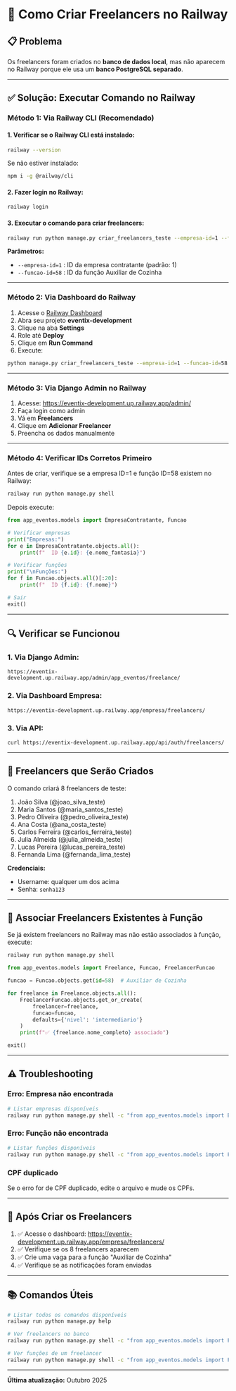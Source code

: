 # 🚀 Como Criar Freelancers no Railway

## 📋 Problema

Os freelancers foram criados no **banco de dados local**, mas não aparecem no Railway porque ele usa um **banco PostgreSQL separado**.

---

## ✅ Solução: Executar Comando no Railway

### **Método 1: Via Railway CLI (Recomendado)**

#### 1. Verificar se o Railway CLI está instalado:
```bash
railway --version
```

Se não estiver instalado:
```bash
npm i -g @railway/cli
```

#### 2. Fazer login no Railway:
```bash
railway login
```

#### 3. Executar o comando para criar freelancers:
```bash
railway run python manage.py criar_freelancers_teste --empresa-id=1 --funcao-id=58
```

**Parâmetros:**
- `--empresa-id=1` : ID da empresa contratante (padrão: 1)
- `--funcao-id=58` : ID da função Auxiliar de Cozinha

---

### **Método 2: Via Dashboard do Railway**

1. Acesse o [Railway Dashboard](https://railway.app/)
2. Abra seu projeto **eventix-development**
3. Clique na aba **Settings**
4. Role até **Deploy**
5. Clique em **Run Command**
6. Execute:
```bash
python manage.py criar_freelancers_teste --empresa-id=1 --funcao-id=58
```

---

### **Método 3: Via Django Admin no Railway**

1. Acesse: https://eventix-development.up.railway.app/admin/
2. Faça login como admin
3. Vá em **Freelancers**
4. Clique em **Adicionar Freelancer**
5. Preencha os dados manualmente

---

### **Método 4: Verificar IDs Corretos Primeiro**

Antes de criar, verifique se a empresa ID=1 e função ID=58 existem no Railway:

```bash
railway run python manage.py shell
```

Depois execute:
```python
from app_eventos.models import EmpresaContratante, Funcao

# Verificar empresas
print("Empresas:")
for e in EmpresaContratante.objects.all():
    print(f"  ID {e.id}: {e.nome_fantasia}")

# Verificar funções
print("\nFunções:")
for f in Funcao.objects.all()[:20]:
    print(f"  ID {f.id}: {f.nome}")

# Sair
exit()
```

---

## 🔍 Verificar se Funcionou

### **1. Via Django Admin:**
```
https://eventix-development.up.railway.app/admin/app_eventos/freelance/
```

### **2. Via Dashboard Empresa:**
```
https://eventix-development.up.railway.app/empresa/freelancers/
```

### **3. Via API:**
```bash
curl https://eventix-development.up.railway.app/api/auth/freelancers/
```

---

## 📝 Freelancers que Serão Criados

O comando criará 8 freelancers de teste:

1. João Silva (@joao_silva_teste)
2. Maria Santos (@maria_santos_teste)
3. Pedro Oliveira (@pedro_oliveira_teste)
4. Ana Costa (@ana_costa_teste)
5. Carlos Ferreira (@carlos_ferreira_teste)
6. Julia Almeida (@julia_almeida_teste)
7. Lucas Pereira (@lucas_pereira_teste)
8. Fernanda Lima (@fernanda_lima_teste)

**Credenciais:**
- Username: qualquer um dos acima
- Senha: `senha123`

---

## 🎯 Associar Freelancers Existentes à Função

Se já existem freelancers no Railway mas não estão associados à função, execute:

```bash
railway run python manage.py shell
```

```python
from app_eventos.models import Freelance, Funcao, FreelancerFuncao

funcao = Funcao.objects.get(id=58)  # Auxiliar de Cozinha

for freelance in Freelance.objects.all():
    FreelancerFuncao.objects.get_or_create(
        freelancer=freelance,
        funcao=funcao,
        defaults={'nivel': 'intermediario'}
    )
    print(f"✅ {freelance.nome_completo} associado")

exit()
```

---

## ⚠️ Troubleshooting

### **Erro: Empresa não encontrada**
```bash
# Listar empresas disponíveis
railway run python manage.py shell -c "from app_eventos.models import EmpresaContratante; [print(f'ID {e.id}: {e.nome_fantasia}') for e in EmpresaContratante.objects.all()]"
```

### **Erro: Função não encontrada**
```bash
# Listar funções disponíveis
railway run python manage.py shell -c "from app_eventos.models import Funcao; [print(f'ID {f.id}: {f.nome}') for f in Funcao.objects.all()[:50]]"
```

### **CPF duplicado**
Se o erro for de CPF duplicado, edite o arquivo e mude os CPFs.

---

## 🚀 Após Criar os Freelancers

1. ✅ Acesse o dashboard: https://eventix-development.up.railway.app/empresa/freelancers/
2. ✅ Verifique se os 8 freelancers aparecem
3. ✅ Crie uma vaga para a função "Auxiliar de Cozinha"
4. ✅ Verifique se as notificações foram enviadas

---

## 📚 Comandos Úteis

```bash
# Listar todos os comandos disponíveis
railway run python manage.py help

# Ver freelancers no banco
railway run python manage.py shell -c "from app_eventos.models import Freelance; print(f'Total: {Freelance.objects.count()}')"

# Ver funções de um freelancer
railway run python manage.py shell -c "from app_eventos.models import Freelance; f = Freelance.objects.first(); print([ff.funcao.nome for ff in f.funcoes.all()])"
```

---

**Última atualização:** Outubro 2025


